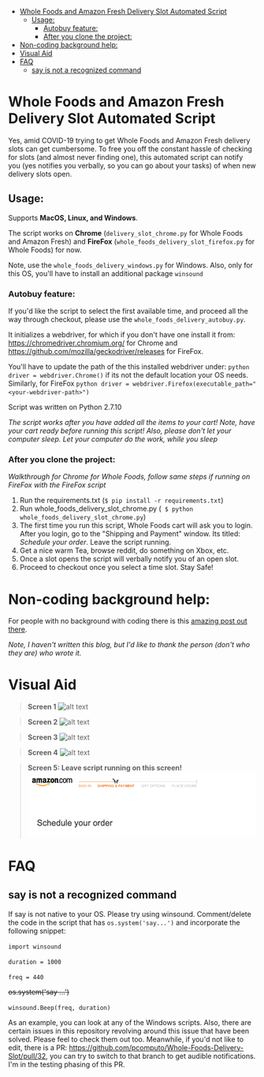 - [Whole Foods and Amazon Fresh Delivery Slot Automated Script](#whole-foods-and-amazon-fresh-delivery-slot-automated-script)
  - [Usage:](#usage)
    - [Autobuy feature:](#autobuy-feature)
    - [After you clone the project:](#after-you-clone-the-project)
- [Non-coding background help:](#non-coding-background-help)
- [Visual Aid](#visual-aid)
- [FAQ](#faq)
  - [say is not a recognized command](#say-is-not-a-recognized-command)

# Whole Foods and Amazon Fresh Delivery Slot Automated Script

Yes, amid COVID-19 trying to get Whole Foods and Amazon Fresh delivery slots can get cumbersome. To free you off the constant hassle of checking for slots (and almost never finding one), this automated script can notify you (yes notifies you verbally, so you can go about your tasks) of when new delivery slots open.


## Usage:
Supports **MacOS, Linux, and Windows**.

The script works on **Chrome** (```delivery_slot_chrome.py``` for Whole Foods and Amazon Fresh) and **FireFox** (```whole_foods_delivery_slot_firefox.py``` for Whole Foods) for now.

Note, use the ```whole_foods_delivery_windows.py``` for Windows. Also, only for this OS, you'll have to install an additional package ```winsound```

### Autobuy feature:

If you'd like the script to select the first available time, and proceed all the way through checkout, please use the ```whole_foods_delivery_autobuy.py```. 
 
It initializes a  webdriver, for which if you don't have one install it from: https://chromedriver.chromium.org/ for Chrome and https://github.com/mozilla/geckodriver/releases for FireFox.

You'll have to update the path of the this installed webdriver under: ```python driver = webdriver.Chrome()``` if its not the default location your OS needs. Similarly, for FireFox ```python driver = webdriver.Firefox(executable_path="<your-webdriver-path>")```

Script was written on Python 2.7.10




_The script works after you have added all the items to your cart! Note, have your cart ready before running this script! Also, please don't let your computer sleep. Let your computer do the work, while you sleep_



### After you clone the project:
_Walkthrough for Chrome for Whole Foods, follow same steps if running on FireFox with the FireFox script_

1. Run the requirements.txt (```$ pip install -r requirements.txt```)
2. Run whole_foods_delivery_slot_chrome.py (``` $ python whole_foods_delivery_slot_chrome.py```)
3. The first time you run this script, Whole Foods cart will ask you to login. After you login, go to the "Shipping and Payment" window. Its titled: _Schedule your order_. Leave the script running.
4. Get a nice warm Tea, browse reddit, do something on Xbox, etc.
5. Once a slot opens the script will verbally notify you of an open slot.
6. Proceed to checkout once you select a time slot. Stay Safe!

# Non-coding background help:
For people with no background with coding there is this [amazing post out there](https://www.notion.so/using-pcomputo-s-script-to-find-whole-foods-delivery-slots-acbb6d71ef934da7b6822b1df451a11c). 

_Note, I haven't written this blog, but I'd like to thank the person (don't who they are) who wrote it._

# Visual Aid

> __Screen 1__
![alt text](https://github.com/pcomputo/Whole-Foods-Delivery-Slot/blob/master/instruction_img/step1.png)

> __Screen 2__
![alt text](https://github.com/pcomputo/Whole-Foods-Delivery-Slot/blob/master/instruction_img/step2.png)

> __Screen 3__
![alt text](https://github.com/pcomputo/Whole-Foods-Delivery-Slot/blob/master/instruction_img/step3.png)

> __Screen 4__
![alt text](https://github.com/pcomputo/Whole-Foods-Delivery-Slot/blob/master/instruction_img/step4.png)

> __Screen 5: Leave script running on this screen!__
![alt text](https://github.com/pcomputo/Whole-Foods-Delivery-Slot/blob/master/instruction_img/step5_new.png)

# FAQ
## say is not a recognized command
If say is not native to your OS. Please try using winsound. Comment/delete the code in the script that has `os.system('say...')` and incorporate the following snippet:

`import winsound`

`duration = 1000`

`freq = 440`

~~os.system('say ...')~~

`winsound.Beep(freq, duration)`

As an example, you can look at any of the Windows scripts. Also, there are certain issues in this repository revolving around this issue that have been solved. Please feel to check them out too.
Meanwhile, if you'd not like to edit, there is a PR: https://github.com/pcomputo/Whole-Foods-Delivery-Slot/pull/32, you can try to switch to that branch to get audible notifications. I'm in the testing phasing of this PR.


